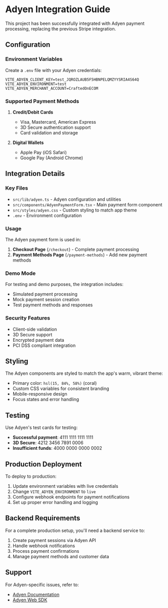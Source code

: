 # Adyen Integration Guide

This project has been successfully integrated with Adyen payment processing, replacing the previous Stripe integration.

## Configuration

### Environment Variables

Create a `.env` file with your Adyen credentials:

```env
VITE_ADYEN_CLIENT_KEY=test_JQROZLAUB5F5HBNPELQMZYYSRIA4S64Q
VITE_ADYEN_ENVIRONMENT=test
VITE_ADYEN_MERCHANT_ACCOUNT=CraftedOnECOM
```

### Supported Payment Methods

1. **Credit/Debit Cards**

   - Visa, Mastercard, American Express
   - 3D Secure authentication support
   - Card validation and storage

2. **Digital Wallets**
   - Apple Pay (iOS Safari)
   - Google Pay (Android Chrome)

## Integration Details

### Key Files

- `src/lib/adyen.ts` - Adyen configuration and utilities
- `src/components/AdyenPaymentForm.tsx` - Main payment form component
- `src/styles/adyen.css` - Custom styling to match app theme
- `.env` - Environment configuration

### Usage

The Adyen payment form is used in:

1. **Checkout Page** (`/checkout`) - Complete payment processing
2. **Payment Methods Page** (`/payment-methods`) - Add new payment methods

### Demo Mode

For testing and demo purposes, the integration includes:

- Simulated payment processing
- Mock payment session creation
- Test payment methods and responses

### Security Features

- Client-side validation
- 3D Secure support
- Encrypted payment data
- PCI DSS compliant integration

## Styling

The Adyen components are styled to match the app's warm, vibrant theme:

- Primary color: `hsl(15, 84%, 58%)` (coral)
- Custom CSS variables for consistent branding
- Mobile-responsive design
- Focus states and error handling

## Testing

Use Adyen's test cards for testing:

- **Successful payment**: 4111 1111 1111 1111
- **3D Secure**: 4212 3456 7891 0006
- **Insufficient funds**: 4000 0000 0000 0002

## Production Deployment

To deploy to production:

1. Update environment variables with live credentials
2. Change `VITE_ADYEN_ENVIRONMENT` to `live`
3. Configure webhook endpoints for payment notifications
4. Set up proper error handling and logging

## Backend Requirements

For a complete production setup, you'll need a backend service to:

1. Create payment sessions via Adyen API
2. Handle webhook notifications
3. Process payment confirmations
4. Manage payment methods and customer data

## Support

For Adyen-specific issues, refer to:

- [Adyen Documentation](https://docs.adyen.com/)
- [Adyen Web SDK](https://github.com/Adyen/adyen-web)
